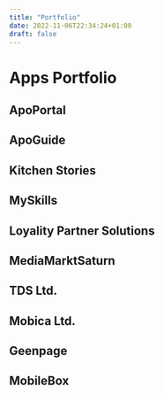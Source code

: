 ```yaml
---
title: "Portfolio"
date: 2022-11-06T22:34:24+01:00
draft: false
---
```


# Apps Portfolio

## ApoPortal

## ApoGuide

## Kitchen Stories

## MySkills

## Loyality Partner Solutions

## MediaMarktSaturn

## TDS Ltd.

## Mobica Ltd.

## Geenpage 

## MobileBox




